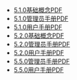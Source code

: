 + <a href="https://cloudchef.github.io/doc/PDF/5.1.0基础概念.pdf" >5.1.0基础概念PDF</a>
+ <a href="https://cloudchef.github.io/doc/PDF/5.1.0管理员手册.pdf" >5.1.0管理员手册PDF</a>
+ <a href="https://cloudchef.github.io/doc/PDF/5.1.0用户手册.pdf" >5.1.0用户手册PDF</a>
+ <a href="https://cloudchef.github.io/doc/PDF/5.2.0基础概念.pdf" >5.2.0基础概念PDF</a>
+ <a href="https://cloudchef.github.io/doc/PDF/5.2.0管理员手册.pdf" >5.2.0管理员手册PDF</a>
+ <a href="https://cloudchef.github.io/doc/PDF/5.2.0用户手册.pdf" >5.2.0用户手册PDF</a>
+ <a href="https://cloudchef.github.io/doc/PDF/5.2.0管理员手册.pdf" >5.5.0管理员手册PDF</a>
+ <a href="https://cloudchef.github.io/doc/PDF/5.2.0用户手册.pdf" >5.5.0用户手册PDF</a>